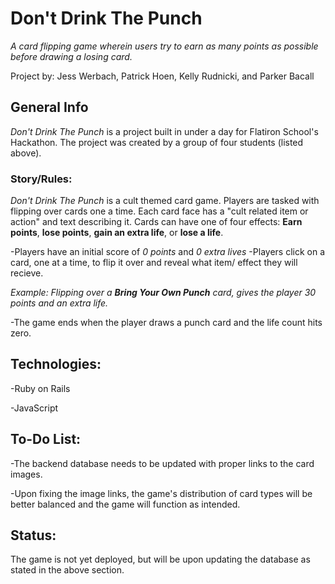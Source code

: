 # Don't Drink The Punch
_A card flipping game wherein users try to earn as many points as possible before drawing a losing card._

Project by: Jess Werbach, Patrick Hoen, Kelly Rudnicki, and Parker Bacall

## General Info
_Don't Drink The Punch_ is a project built in under a day for Flatiron School's Hackathon. The project was created by a group of four
students (listed above).

### Story/Rules:
_Don't Drink The Punch_ is a cult themed card game. Players are tasked with flipping over cards one a time. Each card face has a 
"cult related item or action" and text describing it. 
Cards can have one of four effects: **Earn points**, **lose points**, **gain an extra life**, or **lose a life**.

-Players have an initial score of _0 points_ and _0 extra lives_
-Players click on a card, one at a time, to flip it over and reveal what item/ effect they will recieve.

  _Example: Flipping over a **Bring Your Own Punch** card, gives the player 30 points and an extra life._
  
-The game ends when the player draws a punch card and the life count hits zero.

## Technologies:
-Ruby on Rails 

-JavaScript

## To-Do List:
-The backend database needs to be updated with proper links to the card images.

-Upon fixing the image links, the game's distribution of card types will be better balanced and the game will function as intended.

## Status:
The game is not yet deployed, but will be upon updating the database as stated in the above section.  



